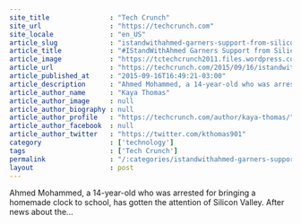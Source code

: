 ```yaml
---
site_title               : "Tech Crunch"
site_url                 : "https://techcrunch.com"
site_locale              : "en_US"
article_slug             : "istandwithahmed-garners-support-from-silicon-valley"
article_title            : "#IStandWithAhmed Garners Support from Silicon Valley"
article_image            : "https://tctechcrunch2011.files.wordpress.com/2015/09/screen-shot-2015-09-16-at-7-44-57-pm.png?w=764&h=400&crop=1"
article_url              : "https://techcrunch.com/2015/09/16/istandwithahmed-garners-support-from-silicon-valley/"
article_published_at     : "2015-09-16T16:49:21-03:00"
article_description      : "Ahmed Mohammed, a 14-year-old who was arrested for bringing a homemade clock to school, has gotten the attention of Silicon Valley. After news about the..."
article_author_name      : "Kaya Thomas"
article_author_image     : null
article_author_biography : null
article_author_profile   : "https://techcrunch.com/author/kaya-thomas/"
article_author_facebook  : null
article_author_twitter   : "https://twitter.com/kthomas901"
category                 : ['technology']
tags                     : ['Tech Crunch']
permalink                : "/:categories/istandwithahmed-garners-support-from-silicon-valley/"
layout                   : post
---
```


Ahmed Mohammed, a 14-year-old who was arrested for bringing a homemade clock to school, has gotten the attention of Silicon Valley. After news about the...
